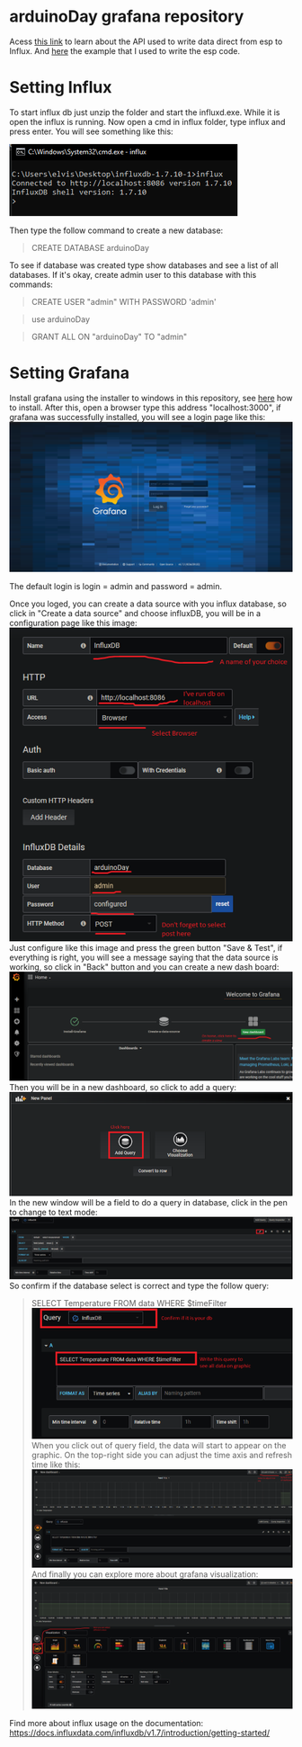 # arduinoDay grafana repository 

Acess 
<a href="https://github.com/tobiasschuerg/InfluxDB-Client-for-Arduino">this link</a> to learn about the API used to write data direct from esp to Influx. 
And <a href="https://github.com/tobiasschuerg/InfluxDB-Client-for-Arduino/blob/master/examples/BasicWrite/BasicWrite.ino">here</a>  the example that I used to write the esp code.

# Setting Influx
To start influx db just unzip the folder and start the influxd.exe. While it is open the influx is running. Now open a cmd in influx folder, type influx and press enter. You will see something like this:

![alt text](https://github.com/Angar0th/arduinoDay/blob/master/instructions%20to%20grafana/influx_cmd.png)

Then type the follow command to create a new database:
>CREATE DATABASE arduinoDay

To see if database was created type show databases and see a list of all databases. If it's okay, create admin user to this database with this commands:
>CREATE USER "admin" WITH PASSWORD 'admin'

>use arduinoDay

>GRANT ALL ON "arduinoDay" TO "admin"

# Setting Grafana
Install grafana using the installer to windows in this repository, see <a href="https://grafana.com/docs/grafana/latest/installation/windows/">here</a> how to install. After this, open a browser type this address "localhost:3000", if grafana was 
successfully installed, you will see a login page like this:
![alt text](https://github.com/Angar0th/arduinoDay/blob/master/instructions%20to%20grafana/grafana_login.png)

The default login is login = admin and password = admin.

Once you loged, you can create a data source with you influx database, so click in "Create a data source" and choose influxDB, you will be in a configuration page like this image:
![alt text](https://github.com/Angar0th/arduinoDay/blob/master/instructions%20to%20grafana/grafana_db_config.png)
Just configure like this image and press the green button "Save & Test", if everything is right, you will see a message saying that the data source is working, so click in "Back" button and you can create a new dash board:
![alt text](https://github.com/Angar0th/arduinoDay/blob/master/instructions%20to%20grafana/new_dashboard.png)
Then you will be in a new dashboard, so click to add a query:
![alt text](https://github.com/Angar0th/arduinoDay/blob/master/instructions%20to%20grafana/new_dashboard_2.png)
In the new window will be a field to do a query in database, click in the pen to change to text mode:
![alt text](https://github.com/Angar0th/arduinoDay/blob/master/instructions%20to%20grafana/new_dashboard_2_5.png)
So confirm if the database select is correct and type the follow query:
> SELECT Temperature FROM data WHERE $timeFilter
![alt text](https://github.com/Angar0th/arduinoDay/blob/master/instructions%20to%20grafana/new_dashboard_3.png)
When you click out of query field, the data will start to appear on the graphic. On the top-right side you can adjust the time axis and refresh time like this:
![alt text](https://github.com/Angar0th/arduinoDay/blob/master/instructions%20to%20grafana/new_dashboard_4.png)
And finally you can explore more about grafana visualization:
![alt text](https://github.com/Angar0th/arduinoDay/blob/master/instructions%20to%20grafana/new_dashboard_5.png)

Find more about influx usage on the documentation:
https://docs.influxdata.com/influxdb/v1.7/introduction/getting-started/
